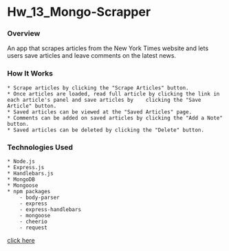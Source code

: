 # Hw_13_Mongo-Scrapper


### Overview
An app that scrapes articles from the New York Times website and lets users save articles and leave comments on the latest news.

### How It Works
    * Scrape articles by clicking the "Scrape Articles" button.
    * Once articles are loaded, read full article by clicking the link in each article's panel and save articles by    clicking the "Save Article" button.
    * Saved articles can be viewed at the "Saved Articles" page.
    * Comments can be added on saved articles by clicking the "Add a Note" button.
    * Saved articles can be deleted by clicking the "Delete" button.


### Technologies Used
    * Node.js
    * Express.js
    * Handlebars.js
    * MongoDB
    * Mongoose
    * npm packages
        - body-parser
        - express
        - express-handlebars
        - mongoose
        - cheerio
        - request

[click here]()